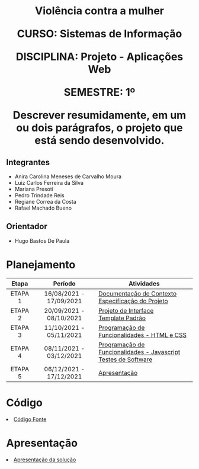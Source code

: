 <div align="center">
<h1>Violência contra a mulher</h>
<p>CURSO: Sistemas de Informação</p>
<p>DISCIPLINA: Projeto - Aplicações Web </p>

<p>SEMESTRE: 1º</p>

<p>Descrever resumidamente, em um ou dois parágrafos, o projeto que está sendo desenvolvido.</p>

</div>

## Integrantes

* Anira Carolina Meneses de Carvalho Moura
* Luiz Carlos Ferreira da Silva     
* Mariana Presoti
* Pedro Trindade Reis 
* Regiane Correa da Costa
* Rafael Machado Bueno

## Orientador

* Hugo Bastos De Paula

# Planejamento

| Etapa         | Período                   | Atividades |
|  :----:   |  :----:               | ----------- |
| ETAPA 1       | 16/08/2021 - 17/09/2021   |[Documentação de Contexto](docs/context.md) <br> [Especificação do Projeto](docs/especification.md) |
| ETAPA 2       | 20/09/2021 - 08/10/2021   |[Projeto de Interface](docs/interface.md) <br> [Template Padrão](docs/template.md) |
| ETAPA 3       | 11/10/2021 - 05/11/2021   |[Programação de Funcionalidades - HTML e CSS](docs/development.md) |
| ETAPA 4       | 08/11/2021 - 03/12/2021   |[Programação de Funcionalidades - Javascript](docs/development.md) <br> [Testes de Software ](docs/tests.md) |
| ETAPA 5       | 06/12/2021 - 17/12/2021   | [Apresentação](presentation/README.md) |

# Código

<li><a href="src/README.md"> Código Fonte</a></li>

# Apresentação

<li><a href="presentation/README.md"> Apresentação da solução</a></li>
